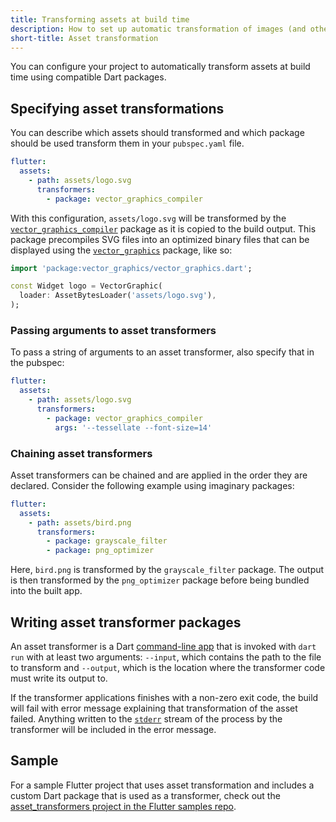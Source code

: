 ```yaml
---
title: Transforming assets at build time
description: How to set up automatic transformation of images (and other assets) in your Flutter app.
short-title: Asset transformation
---
```


You can configure your project to automatically transform assets
at build time using compatible Dart packages.

## Specifying asset transformations

You can describe which assets should transformed and which package should be
used transform them in your `pubspec.yaml` file.

```yaml
flutter:
  assets:
    - path: assets/logo.svg
      transformers:
        - package: vector_graphics_compiler
```

With this configuration, `assets/logo.svg` will be transformed by the
[`vector_graphics_compiler`][] package as it is copied to the build output. This
package precompiles SVG files into an optimized binary files that can be
displayed using the [`vector_graphics`][] package, like so:

<?code-excerpt "ui/assets_and_images/lib/logo.dart (TransformedAsset)"?>
```dart
import 'package:vector_graphics/vector_graphics.dart';

const Widget logo = VectorGraphic(
  loader: AssetBytesLoader('assets/logo.svg'),
);
```

### Passing arguments to asset transformers

To pass a string of arguments to an asset transformer,
also specify that in the pubspec:

```yaml
flutter:
  assets:
    - path: assets/logo.svg
      transformers:
        - package: vector_graphics_compiler
          args: '--tessellate --font-size=14'
```

### Chaining asset transformers

Asset transformers can be chained and are applied in
the order they are declared.
Consider the following example using imaginary packages:

```yaml
flutter:
  assets:
    - path: assets/bird.png
      transformers:
        - package: grayscale_filter
        - package: png_optimizer
```

Here, `bird.png` is transformed by the `grayscale_filter` package.
The output is then transformed by the `png_optimizer` package before being
bundled into the built app.

## Writing asset transformer packages

An asset transformer is a Dart [command-line app][] that is invoked with
`dart run` with at least two arguments: `--input`, which contains the path to
the file to transform and `--output`, which is the location where the
transformer code must write its output to.

If the transformer applications finishes with a non-zero exit code, the build
will fail with error message explaining that transformation of the asset failed.
Anything written to the [`stderr`] stream of the process by the transformer will
be included in the error message.

## Sample

For a sample Flutter project that uses asset transformation and includes a custom
Dart package that is used as a transformer, check out the
[asset_transformers project in the Flutter samples repo][].

[command-line app]: {{site.dart-site}}/tutorials/server/cmdline
[asset_transformers project in the Flutter samples repo]: {{site.repo.samples}}/tree/main/asset_transformation
[`vector_graphics_compiler`]: {{site.pub}}/packages/vector_graphics_compiler
[`vector_graphics`]: {{site.pub}}//packages/vector_graphics
[`stderr`]: {{site.api}}/flutter/dart-io/Process/stderr.html
